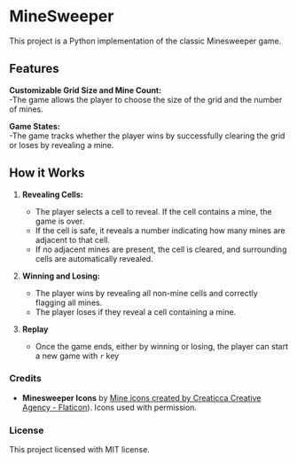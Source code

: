 # MineSweeper

This project is a Python implementation of the classic Minesweeper game.

## Features

**Customizable Grid Size and Mine Count:** <br>
  -The game allows the player to choose the size of the grid and the number of mines.

**Game States:** <br>
  -The game tracks whether the player wins by successfully clearing the grid or loses by revealing a mine.

## How it Works

1. **Revealing Cells:**
   - The player selects a cell to reveal. If the cell contains a mine, the game is over.
   - If the cell is safe, it reveals a number indicating how many mines are adjacent to that cell.
   - If no adjacent mines are present, the cell is cleared, and surrounding cells are automatically revealed.
  
2. **Winning and Losing:**
   - The player wins by revealing all non-mine cells and correctly flagging all mines.
   - The player loses if they reveal a cell containing a mine.

3. **Replay**
   - Once the game ends, either by winning or losing, the player can start a new game with `r` key

### Credits

- **Minesweeper Icons** by <a href="https://www.flaticon.com/free-icons/mine" title="mine icons"> Mine icons created by Creaticca Creative Agency - Flaticon</a>). Icons used with permission.

### License

This project licensed with MIT license.
